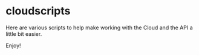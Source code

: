 cloudscripts
============

Here are various scripts to help make working with the Cloud and the API a little bit easier. 

Enjoy!
